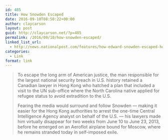 ```yaml
---
id: 485
title: How Snowden Escaped
date: 2016-09-10T08:50:22+00:00
author: claycarson
layout: post
guid: http://claycarson.net/?p=485
permalink: /2016/09/10/how-snowden-escaped/
linked_list_url:
  - http://news.nationalpost.com/features/how-edward-snowden-escaped-hong-kong
categories:
  - Link
format: link
---
```

> To escape the long arm of American justice, the man responsible for the largest national security breach in U.S. history retained a Canadian lawyer in Hong Kong who hatched a plan that included a visit to the UN sub-office where the North Carolina native applied for refugee status to avoid extradition to the U.S.
> 
> Fearing the media would surround and follow Snowden — making it easier for the Hong Kong authorities to arrest the one-time Central Intelligence Agency analyst on behalf of the U.S. — his lawyers made him virtually disappear for two weeks from June 10 to June 23, 2013, before he emerged on an Aeroflot airplane bound for Moscow, where he remains stranded today in self-imposed exile.